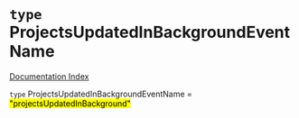 # `type` ProjectsUpdatedInBackgroundEventName

[Documentation Index](../README.md)

`type` ProjectsUpdatedInBackgroundEventName = <mark>"projectsUpdatedInBackground"</mark>